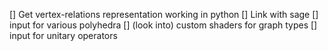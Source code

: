 [] Get vertex-relations representation working in python
[] Link with sage
[] input for various polyhedra
[] (look into) custom shaders for graph types
[] input for unitary operators
